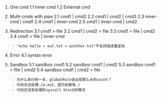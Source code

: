 1. One cmd
    1.1 Inner cmd
    1.2 External cmd

2. Multi-cmds with pipe
    2.1 cmd1 | cmd2
    2.2 cmd1 | cmd2 | cmd3 
    2.3 inner-cmd | cmd1
    2.4 cmd1 | inner-cmd
    2.5 cmd1 | inner-cmd | cmd2
    
3. Redirection
    3.1 cmd1 > file
    3.2 cmd1 | cmd2 > file
    3.3 cmd1 > file | cmd2
    3.4 cmd1 > file | inner-cmd

        - "echo hello > out.txt > another.txt"不支持连续重定向
        


4. Error
    4.1 syntax error

5. Sandbox
    5.1 sandbox cmd1 
    5.2 sandbox cmd1 | cmd2
    5.3 sandbox cmd1 > file | cmd2
    5.4 sandbox cmd1 | cmd2 > file


        - 为什么执行到一半，globalRule会出现那么长的count？
        - 代码无法处理./a.out，因为前面有./
        - 代码还没有处理好syscall block的情况
